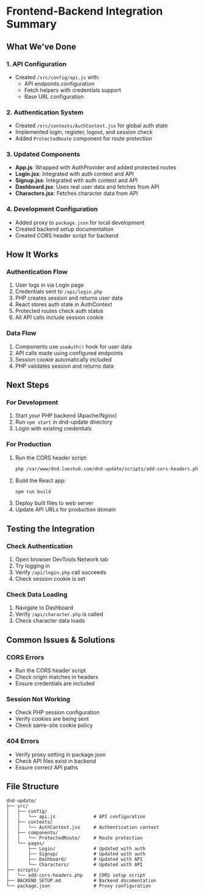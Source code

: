 # Frontend-Backend Integration Summary

## What We've Done

### 1. API Configuration
- Created `/src/config/api.js` with:
  - API endpoints configuration
  - Fetch helpers with credentials support
  - Base URL configuration

### 2. Authentication System
- Created `/src/contexts/AuthContext.jsx` for global auth state
- Implemented login, register, logout, and session check
- Added `ProtectedRoute` component for route protection

### 3. Updated Components
- **App.js**: Wrapped with AuthProvider and added protected routes
- **Login.jsx**: Integrated with auth context and API
- **Signup.jsx**: Integrated with auth context and API
- **Dashboard.jsx**: Uses real user data and fetches from API
- **Characters.jsx**: Fetches character data from API

### 4. Development Configuration
- Added proxy to `package.json` for local development
- Created backend setup documentation
- Created CORS header script for backend

## How It Works

### Authentication Flow
1. User logs in via Login page
2. Credentials sent to `/api/login.php`
3. PHP creates session and returns user data
4. React stores auth state in AuthContext
5. Protected routes check auth status
6. All API calls include session cookie

### Data Flow
1. Components use `useAuth()` hook for user data
2. API calls made using configured endpoints
3. Session cookie automatically included
4. PHP validates session and returns data

## Next Steps

### For Development
1. Start your PHP backend (Apache/Nginx)
2. Run `npm start` in dnd-update directory
3. Login with existing credentials

### For Production
1. Run the CORS header script:
   ```bash
   php /var/www/dnd.lueshub.com/dnd-update/scripts/add-cors-headers.php
   ```
2. Build the React app:
   ```bash
   npm run build
   ```
3. Deploy built files to web server
4. Update API URLs for production domain

## Testing the Integration

### Check Authentication
1. Open browser DevTools Network tab
2. Try logging in
3. Verify `/api/login.php` call succeeds
4. Check session cookie is set

### Check Data Loading
1. Navigate to Dashboard
2. Verify `/api/character.php` is called
3. Check character data loads

## Common Issues & Solutions

### CORS Errors
- Run the CORS header script
- Check origin matches in headers
- Ensure credentials are included

### Session Not Working
- Check PHP session configuration
- Verify cookies are being sent
- Check same-site cookie policy

### 404 Errors
- Verify proxy setting in package.json
- Check API files exist in backend
- Ensure correct API paths

## File Structure
```
dnd-update/
├── src/
│   ├── config/
│   │   └── api.js              # API configuration
│   ├── contexts/
│   │   └── AuthContext.jsx     # Authentication context
│   ├── components/
│   │   └── ProtectedRoute/     # Route protection
│   └── pages/
│       ├── Login/              # Updated with auth
│       ├── Signup/             # Updated with auth
│       ├── Dashboard/          # Updated with API
│       └── Characters/         # Updated with API
├── scripts/
│   └── add-cors-headers.php    # CORS setup script
├── BACKEND_SETUP.md            # Backend documentation
└── package.json                # Proxy configuration
```